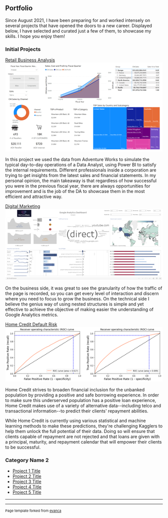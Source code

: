 ## Portfolio

Since August 2021, I have been preparing for and worked intensely on several projects that have opened the doors to a new career. Displayed below, I have selected and curated just a few of them, to showcase my skills. I hope you enjoy them!

### Initial Projects  

[Retail Business Analysis](/sample_page)
<img src="images/thumbnail_01.png?raw=true"/>

In this project we used the data from Adventure Works to simulate the typical day-to-day operations of a Data Analyst, using Power BI to satisfy the internal requirements. Different professionals inside a corporation are trying to get insights from the latest sales and financial statements.  In my personal opinion, the main takeaway is that regardless of how successful you were in the previous fiscal year, there are always opportunities for improvement and is the job of the DA to showcase them in the most efficient and attractive way.  

[Digital Marketing](/pdf/sample_presentation.pdf)
<img src="images/thumbnail_02.png?raw=true"/>

On the business side, it was great to see the granularity of how the traffic of the page is recorded, so you can get every level of interaction and discern where you need to focus to grow the business. On the technical side I believe the genius way of using nested structures is simple and yet effective to achieve the objective of making easier the understanding of Google Analytics metrics. 

[Home Credit Default Risk](http://example.com/)
<img src="images/thumbnail_03.png?raw=true"/>

Home Credit strives to broaden financial inclusion for the unbanked population by providing a positive and safe borrowing experience. In order to make sure this underserved population has a positive loan experience, Home Credit makes use of a variety of alternative data--including telco and transactional information--to predict their clients' repayment abilities.

While Home Credit is currently using various statistical and machine learning methods to make these predictions, they're challenging Kagglers to help them unlock the full potential of their data. Doing so will ensure that clients capable of repayment are not rejected and that loans are given with a principal, maturity, and repayment calendar that will empower their clients to be successful.

### Category Name 2

- [Project 1 Title](http://example.com/)
- [Project 2 Title](http://example.com/)
- [Project 3 Title](http://example.com/)
- [Project 4 Title](http://example.com/)
- [Project 5 Title](http://example.com/)

---




---
<p style="font-size:11px">Page template forked from <a href="https://github.com/evanca/quick-portfolio">evanca</a></p>
<!-- Remove above link if you don't want to attibute -->
